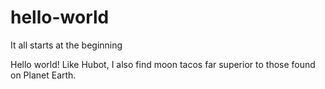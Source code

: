 # hello-world
It all starts at the beginning

Hello world! Like Hubot, I also find moon tacos far superior to those found on Planet Earth.

